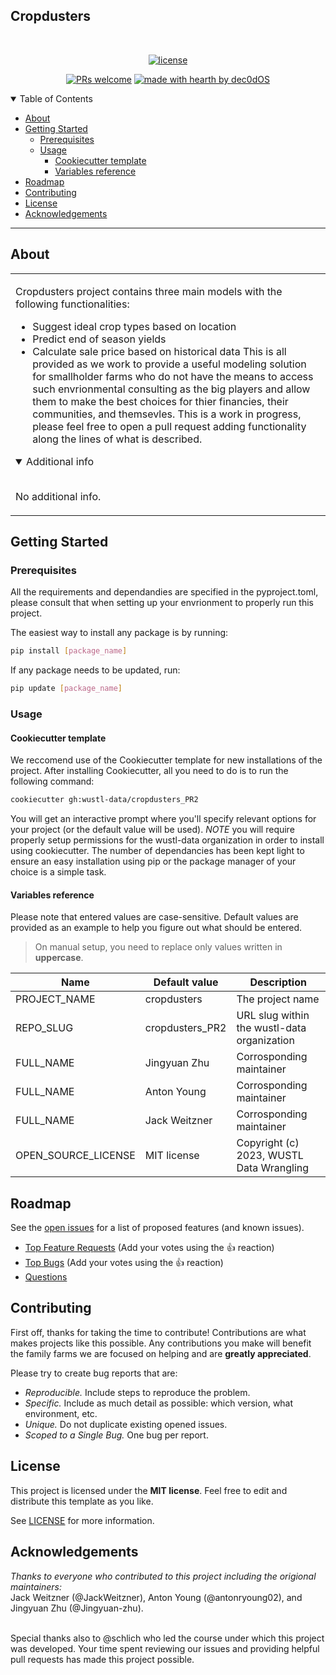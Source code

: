 ## Cropdusters

<div align="center">
<br />

[![license](https://img.shields.io/github/license/dec0dOS/amazing-github-template.svg?style=flat-square)](LICENSE)

[![PRs welcome](https://img.shields.io/badge/PRs-welcome-ff69b4.svg?style=flat-square)](https://github.com/dec0dOS/amazing-github-template/issues?q=is%3Aissue+is%3Aopen+label%3A%22help+wanted%22)
[![made with hearth by dec0dOS](https://img.shields.io/badge/made%20with%20%E2%99%A5%20by-dec0dOS-ff1414.svg?style=flat-square)](https://github.com/dec0dOS)

</div>

<details open="open">
<summary>Table of Contents</summary>

- [About](#about)
- [Getting Started](#getting-started)
  - [Prerequisites](#prerequisites)
  - [Usage](#usage)
    - [Cookiecutter template](#cookiecutter-template)
    - [Variables reference](#variables-reference)
- [Roadmap](#roadmap)
- [Contributing](#contributing)
- [License](#license)
- [Acknowledgements](#acknowledgements)

</details>

---

## About

<table>
<tr>
<td>

Cropdusters project contains three main models with the following functionalities:
- Suggest ideal crop types based on location
- Predict end of season yields
- Calculate sale price based on historical data
This is all provided as we work to provide a useful modeling solution for smallholder farms who do not have the means to access such envrionmental consulting as the big players and allow them to make the best choices for thier financies, their communities, and themsevles. This is a work in progress, please feel free to open a pull request adding functionality along the lines of what is described. 

<details open>
<summary>Additional info</summary>
<br>

No additional info.

</details>

</td>
</tr>
</table>

## Getting Started

### Prerequisites

All the requirements and dependandies are specified in the pyproject.toml, please consult that when setting up your envrionment to properly run this project.

The easiest way to install any package is by running:

```sh
pip install [package_name]
```
If any package needs to be updated, run:

```sh
pip update [package_name]
```

### Usage

#### Cookiecutter template

We reccomend use of the Cookiecutter template for new installations of the project. After installing Cookiecutter, all you need to do is to run the following command:

```sh
cookiecutter gh:wustl-data/cropdusters_PR2
```

You will get an interactive prompt where you'll specify relevant options for your project (or the default value will be used). 
*NOTE* you will require properly setup permissions for the wustl-data organization in order to install using cookiecutter. The number of dependancies has been kept light to ensure an easy installation using pip or the package manager of your choice is a simple task. 


#### Variables reference

Please note that entered values are case-sensitive.
Default values are provided as an example to help you figure out what should be entered.

> On manual setup, you need to replace only values written in **uppercase**.

| Name                       | Default value      | Description                                                                 |
| -------------------------- | ------------------ | --------------------------------------------------------------------------- |
| PROJECT_NAME               | cropdusters        | The project name                                                            |
| REPO_SLUG                  | cropdusters_PR2    | URL slug within the wustl-data organization                                 |
| FULL_NAME                  | Jingyuan Zhu       | Corrosponding maintainer                                                    |
| FULL_NAME                  | Anton Young        | Corrosponding maintainer                                                    |
| FULL_NAME                  | Jack Weitzner      | Corrosponding maintainer                                                    |
| OPEN_SOURCE_LICENSE        | MIT license        | Copyright (c) 2023, WUSTL Data Wrangling                                    |

## Roadmap

See the [open issues](https://github.com/wustl-data/cropdusters_PR2/issues) for a list of proposed features (and known issues).

- [Top Feature Requests](https://github.com/wustl-data/cropdusters_PR2/labels/enhancement) (Add your votes using the 👍 reaction)
- [Top Bugs](https://github.com/wustl-data/cropdusters_PR2/labels/bug) (Add your votes using the 👍 reaction)
- [Questions](https://github.com/wustl-data/cropdusters_PR2/labels/question)

## Contributing

First off, thanks for taking the time to contribute! Contributions are what makes projects like this possible. Any contributions you make will benefit the family farms we are focused on helping and are **greatly appreciated**.

Please try to create bug reports that are:

- _Reproducible._ Include steps to reproduce the problem.
- _Specific._ Include as much detail as possible: which version, what environment, etc.
- _Unique._ Do not duplicate existing opened issues.
- _Scoped to a Single Bug._ One bug per report.

## License

This project is licensed under the **MIT license**. Feel free to edit and distribute this template as you like.

See [LICENSE](LICENSE) for more information.

## Acknowledgements

*Thanks to everyone who contributed to this project including the origional maintainers:*
<br> Jack Weitzner (@JackWeitzner), Anton Young (@antonryoung02), and Jingyuan Zhu (@Jingyuan-zhu). 

<br>
Special thanks also to @schlich who led the course under which this project was developed. Your time spent reviewing our issues and providing helpful pull requests has made this project possible. 
